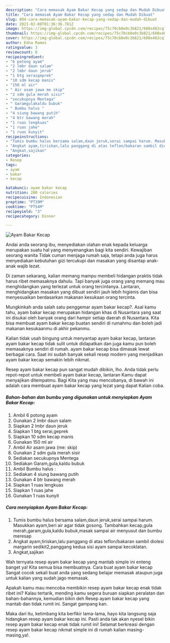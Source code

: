 ```yaml
---
description: "Cara memasak Ayam Bakar Kecap yang sedap dan Mudah Dibuat"
title: "Cara memasak Ayam Bakar Kecap yang sedap dan Mudah Dibuat"
slug: 804-cara-memasak-ayam-bakar-kecap-yang-sedap-dan-mudah-dibuat
date: 2021-02-08T01:36:36.781Z
image: https://img-global.cpcdn.com/recipes/75c70cb8e0c3b821/680x482cq70/ayam-bakar-kecap-foto-resep-utama.jpg
thumbnail: https://img-global.cpcdn.com/recipes/75c70cb8e0c3b821/680x482cq70/ayam-bakar-kecap-foto-resep-utama.jpg
cover: https://img-global.cpcdn.com/recipes/75c70cb8e0c3b821/680x482cq70/ayam-bakar-kecap-foto-resep-utama.jpg
author: Edna Ramos
ratingvalue: 3
reviewcount: 8
recipeingredient:
- "6 potong ayam"
- "2 lmbr daun salam"
- "2 lmbr daun jeruk"
- "1 btg seraigeprek"
- "10 sdm kecap manis"
- "150 ml air"
- " Air asam jawa me skip"
- "2 sdm gula merah sisir"
- "secukupnya Mentega"
- " Garamgulakaldu bubuk"
- " Bumbu halus "
- "4 siung bawang putih"
- "4 btr bawang merah"
- "1 ruas lengkuas"
- "1 ruas jahe"
- "1 ruas kunyit"
recipeinstructions:
- "Tumis bumbu halus bersama salam,daun jeruk,serai sampai harum. Masukkan ayam,beri air agar tidak gosong. Tambahkan kecap,gula merah,garam,gula,kaldu bubuk,masak sampai air menyusut dan bumbu meresap"
- "Angkat ayam,tiriskan,lalu panggang di atas teflon/bakaran sambil diolesi margarin sedikit2,panggang kedua sisi ayam sampai kecoklatan."
- "Angkat,sajikan"
categories:
- Resep
tags:
- ayam
- bakar
- kecap

katakunci: ayam bakar kecap 
nutrition: 280 calories
recipecuisine: Indonesian
preptime: "PT39M"
cooktime: "PT54M"
recipeyield: "3"
recipecategory: Dinner

---
```



![Ayam Bakar Kecap](https://img-global.cpcdn.com/recipes/75c70cb8e0c3b821/680x482cq70/ayam-bakar-kecap-foto-resep-utama.jpg)

Andai anda seorang ibu, menyediakan olahan enak kepada keluarga merupakan suatu hal yang menyenangkan bagi kita sendiri. Kewajiban seorang  wanita Tidak cuman menjaga rumah saja, tetapi anda juga harus menyediakan kebutuhan gizi tercukupi dan masakan yang disantap anak-anak wajib lezat.

Di zaman  sekarang, kalian memang mampu membeli hidangan praktis tidak harus ribet memasaknya dahulu. Tapi banyak juga orang yang memang mau menghidangkan yang terlezat untuk orang tercintanya. Lantaran, menghidangkan masakan yang dibuat sendiri jauh lebih higienis dan bisa menyesuaikan berdasarkan makanan kesukaan orang tercinta. 



Mungkinkah anda salah satu penggemar ayam bakar kecap?. Asal kamu tahu, ayam bakar kecap merupakan hidangan khas di Nusantara yang saat ini disukai oleh banyak orang dari hampir setiap daerah di Nusantara. Kita bisa membuat ayam bakar kecap buatan sendiri di rumahmu dan boleh jadi makanan kesukaanmu di akhir pekanmu.

Kalian tidak usah bingung untuk menyantap ayam bakar kecap, lantaran ayam bakar kecap tidak sulit untuk didapatkan dan juga kamu pun boleh memasaknya sendiri di rumah. ayam bakar kecap bisa dimasak lewat berbagai cara. Saat ini sudah banyak sekali resep modern yang menjadikan ayam bakar kecap semakin lebih nikmat.

Resep ayam bakar kecap pun sangat mudah dibikin, lho. Anda tidak perlu repot-repot untuk membeli ayam bakar kecap, lantaran Kamu dapat menyajikan ditempatmu. Bagi Kita yang mau mencobanya, di bawah ini adalah cara membuat ayam bakar kecap yang lezat yang dapat Kalian coba.

<!--inarticleads1-->

##### Bahan-bahan dan bumbu yang digunakan untuk menyiapkan Ayam Bakar Kecap:

1. Ambil 6 potong ayam
1. Gunakan 2 lmbr daun salam
1. Siapkan 2 lmbr daun jeruk
1. Siapkan 1 btg serai,geprek
1. Siapkan 10 sdm kecap manis
1. Gunakan 150 ml air
1. Ambil  Air asam jawa (me: skip)
1. Gunakan 2 sdm gula merah sisir
1. Sediakan secukupnya Mentega
1. Sediakan  Garam,gula,kaldu bubuk
1. Ambil  Bumbu halus :
1. Sediakan 4 siung bawang putih
1. Gunakan 4 btr bawang merah
1. Siapkan 1 ruas lengkuas
1. Siapkan 1 ruas jahe
1. Gunakan 1 ruas kunyit




<!--inarticleads2-->

##### Cara menyiapkan Ayam Bakar Kecap:

1. Tumis bumbu halus bersama salam,daun jeruk,serai sampai harum. Masukkan ayam,beri air agar tidak gosong. Tambahkan kecap,gula merah,garam,gula,kaldu bubuk,masak sampai air menyusut dan bumbu meresap
1. Angkat ayam,tiriskan,lalu panggang di atas teflon/bakaran sambil diolesi margarin sedikit2,panggang kedua sisi ayam sampai kecoklatan.
1. Angkat,sajikan




Wah ternyata resep ayam bakar kecap yang mantab simple ini enteng banget ya! Kita semua bisa membuatnya. Cara buat ayam bakar kecap Sangat cocok sekali buat anda yang sedang belajar memasak ataupun juga untuk kalian yang sudah jago memasak.

Apakah kamu mau mencoba membikin resep ayam bakar kecap enak tidak ribet ini? Kalau tertarik, mending kamu segera buruan siapkan peralatan dan bahan-bahannya, kemudian bikin deh Resep ayam bakar kecap yang mantab dan tidak rumit ini. Sangat gampang kan. 

Maka dari itu, ketimbang kita berfikir lama-lama, hayo kita langsung saja hidangkan resep ayam bakar kecap ini. Pasti anda tak akan nyesel bikin resep ayam bakar kecap enak tidak rumit ini! Selamat berkreasi dengan resep ayam bakar kecap nikmat simple ini di rumah kalian masing-masing,ya!.

